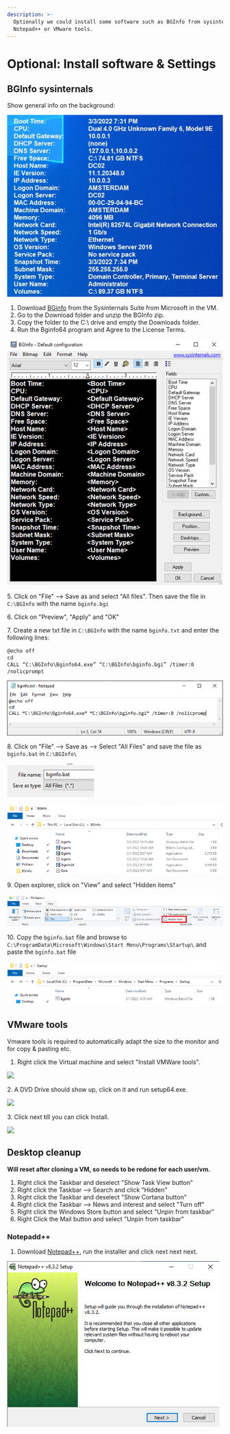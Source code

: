 ```yaml
---
description: >-
  Optionally we could install some software such as BGInfo from sysinternals,
  Notepad++ or VMware tools.
---
```


# Optional: Install software & Settings

## BGInfo sysinternals

Show general info on the background:

![](<../../../.gitbook/assets/image (22) (1) (1) (1) (1) (1) (1) (1) (1) (1) (1).png>)

1. Download [BGinfo](https://docs.microsoft.com/en-us/sysinternals/downloads/bginfo) from the Sysinternals Suite from Microsoft in the VM.
2. Go to the Download folder and unzip the BGInfo zip.
3. Copy the folder to the C:\ drive and empty the Downloads folder.
4. Run the Bginfo64 program and Agree to the License Terms.

![](<../../../.gitbook/assets/image (48) (1) (1) (1) (1) (1).png>)

5\. Click on "File" --> Save as and select "All files". Then save the file in `C:\BGInfo` with the name `bginfo.bgi`

6\. Click on "Preview", "Apply" and "OK"

7\. Create a new txt file in `C:\BGInfo` with the name `bginfo.txt` and enter the following lines:

```batch
@echo off 
cd 
CALL “C:\BGInfo\Bginfo64.exe” “C:\BGInfo\bginfo.bgi” /timer:0 /nolicprompt
```

![](<../../../.gitbook/assets/image (66) (1) (1) (1) (1) (1) (1) (1) (1) (1) (1).png>)

8\. Click on "File" --> Save as --> Select "All Files" and save the file as `bginfo.bat` in `C:\BGInfo\`

![](<../../../.gitbook/assets/image (20) (1) (1) (1) (1) (1) (1).png>)

![](<../../../.gitbook/assets/image (50) (1) (1) (1) (1) (1).png>)

9\. Open explorer, click on "View" and select "Hidden items"

![](<../../../.gitbook/assets/image (30) (1) (1) (1) (1).png>)

10\. Copy the `bginfo.bat` file and browse to `C:\ProgramData\Microsoft\Windows\Start Menu\Programs\Startup\` and paste the `bginfo.bat` file

![](<../../../.gitbook/assets/image (29) (1) (1) (1) (1) (1) (1) (1) (1) (1).png>)

## VMware tools

Vmware tools is required to automatically adapt the size to the monitor and for copy & pasting etc.

1. Right click the Virtual machine and select "Install VMWare tools".

![](<../../../.gitbook/assets/afbeelding (87).png>)

2\. A DVD Drive should show up, click on it and run setup64.exe.

![](<../../../.gitbook/assets/afbeelding (91).png>)

3\. Click next till you can click Install.

![](<../../../.gitbook/assets/afbeelding (70).png>)

## Desktop cleanup

**Will reset after cloning a VM, so needs to be redone for each user/vm.**

1. Right click the Taskbar and deselect "Show Task View button"
2. Right click the Taskbar --> Search and click "Hidden"
3. Right click the Taskbar and deselect "Show Cortana button"
4. Right click the Taskbar --> News and interest and select "Turn off"
5. Right click the Windows Store button and select "Unpin from taskbar"
6. Right Click the Mail button and select "Unpin from taskbar"

### Notepadd++

1. Download [Notepad++](https://download.sysinternals.com/files/BGInfo.zip), run the installer and click next next next.

![](<../../../.gitbook/assets/image (64) (1) (1) (1) (1) (1) (1) (1) (1) (1) (1) (1) (1) (1) (1).png>)
